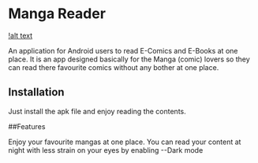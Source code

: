 # Manga Reader 
[!alt text](https://https://github.com/pawanabc59/mangaReader/tree/master/mangaReader/app/src/main/res/drawable-v24/luffy_icon.png "Manga Reader")

  An application for Android users to read E-Comics and E-Books at one place. It is an app designed basically for the Manga (comic) lovers so they can read there favourite comics without any bother at one place.
 
## Installation 

  Just install the apk file and enjoy reading the contents.

##Features

  Enjoy your favourite mangas at one place.
  You can read your content at night with less strain on your eyes by enabling --Dark mode
